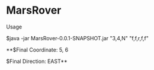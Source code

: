 # MarsRover
Usage

$java -jar MarsRover-0.0.1-SNAPSHOT.jar "3,4,N" "f,f,r,f,f" 

**$Final Coordinate: 5, 6

$Final Direction: EAST**




